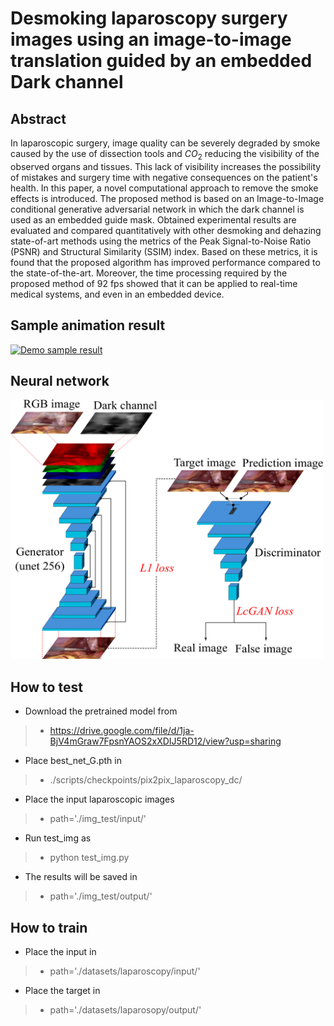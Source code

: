 # Desmoking laparoscopy surgery images using an image-to-image translation guided by an embedded Dark channel


## Abstract

In laparoscopic surgery, image quality can be severely degraded by smoke caused by the use of dissection tools and $CO_2$ reducing the visibility of the observed organs and tissues. This lack of visibility increases the possibility of mistakes and surgery time with negative consequences on the patient's health. In this paper, a novel computational approach to remove the smoke effects is introduced. The proposed method is based on an Image-to-Image conditional generative adversarial network in which the dark channel is used as an embedded guide mask. Obtained experimental results are evaluated and compared quantitatively with other desmoking and dehazing state-of-art methods using the metrics of the Peak Signal-to-Noise Ratio (PSNR) and Structural Similarity (SSIM) index. Based on these metrics, it is found that the proposed algorithm has improved performance compared to the state-of-the-art.
Moreover, the time processing required by the proposed method of 92 fps showed that it can be applied to real-time medical systems, and even in an embedded device.


## Sample animation result

[![Demo sample result](lap.gif)](https://youtu.be/Gw8OZNDdicE)


## Neural network

<img src="GAN3-1.png" alt="Neural network" width="500"/>

## How to test

* Download the pretrained model from

> - https://drive.google.com/file/d/1ja-BjV4mGraw7FpsnYAOS2xXDIJ5RD12/view?usp=sharing

* Place best_net_G.pth in
> - ./scripts/checkpoints/pix2pix_laparoscopy_dc/

* Place the input laparoscopic images

> - path='./img_test/input/'

* Run test_img as

> - python test_img.py

* The results will be saved in

> - path='./img_test/output/'


## How to train

* Place the input in
> - path='./datasets/laparoscopy/input/'
* Place the target in
> - path='./datasets/laparosopy/output/'





